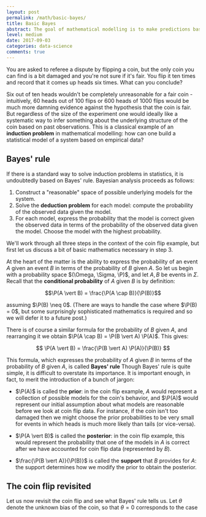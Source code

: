 ```yaml
---
layout: post
permalink: /math/basic-bayes/
title: Basic Bayes
abstract: The goal of mathematical modelling is to make predictions based on limited data. The Bayesian approach to this problem is to organize the data we have into a probabilistic model which is "most likely" to explain it. This post introduces Bayes rule and the language of conditional probability in which it is expressed.
level: medium
date: 2017-09-03
categories: data-science
comments: true
---
```


You are asked to referee a dispute by flipping a coin, but the only coin you can find is a bit damaged and you're not sure if it's fair.
You flip it ten times and record that it comes up heads six times.
What can you conclude?

Six out of ten heads wouldn't be completely unreasonable for a fair coin - intuitively, 60 heads out of 100 flips or 600 heads of 1000 flips would be much more damning evidence against the hypothesis that the coin is fair.
But regardless of the size of the experiment one would ideally like a systematic way to infer something about the underlying structure of the coin based on past observations.
This is a classical example of an **induction problem** in mathematical modelling: how can one build a statistical model of a system based on empirical data?

## Bayes' rule

If there is a standard way to solve induction problems in statistics, it is undoubtedly based on Bayes' rule.
Bayesian analysis proceeds as follows:

1. Construct a "reasonable" space of possible underlying models for the system.
2. Solve the **deduction problem** for each model: compute the probability of the observed data given the model. 
3. For each model, express the probability that the model is correct given the observed data in terms of the probability of the observed data given the model.
Choose the model with the highest probability.

We'll work through all three steps in the context of the coin flip example, but first let us discuss a bit of basic mathematics necessary in step 3.

At the heart of the matter is the ability to express the probability of an event $A$ given an event $B$ in terms of the probability of $B$ given $A$.
So let us begin with a probability space $(\Omega, \Sigma, \P)$, and let $A, B$ be events in $\Sigma$.
Recall that the **conditional probability** of $A$ given $B$ is by definition:

$$\P(A \vert B) = \frac{\P(A \cap B)}{\P(B)}$$

assuming $\P(B) \neq 0$.
(There are ways to handle the case where $\P(B) = 0$, but some surprisingly sophisticated mathematics is required and so we will defer it to a future post.)

There is of course a similar formula for the probability of $B$ given $A$, and rearranging it we obtain $\P(A \cap B) = \P(B \vert A) \P(A)$.
This gives:

$$
\P(A \vert B) = \frac{\P(B \vert A) \P(A)}{\P(B)}
$$

This formula, which expresses the probability of $A$ given $B$ in terms of the probability of $B$ given $A$, is called **Bayes' rule**
Though Bayes' rule is quite simple, it is difficult to overstate its importance.
It is important enough, in fact, to merit the introduction of a bunch of jargon:

- $\P(A)$ is called the **prior**: in the coin flip example, $A$ would represent a collection of possible models for the coin's behavior, and $\P(A)$ would represent our initial assumption about what models are reasonable before we look at coin flip data.
For instance, if the coin isn't too damaged then we might choose the prior probabilities to be very small for events in which heads is much more likely than tails (or vice-versa).

- $\P(A \vert B)$ is called the **posterior**: in the coin flip example, this would represent the probability that one of the models in $A$ is correct after we have accounted for coin flip data (represented by $B$).

- $\frac{\P(B \vert A)}{\P(B)}$ is called the **support** that $B$ provides for $A$: the support determines how we modify the prior to obtain the posterior.

## The coin flip revisited 

Let us now revisit the coin flip and see what Bayes' rule tells us.
Let $\theta$ denote the unknown bias of the coin, so that $\theta = 0$ corresponds to the case 
